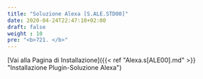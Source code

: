 ```yaml
---
title: "Soluzione Alexa [S.ALE.STD00]"
date: 2020-04-24T22:47:10+02:00
draft: false
weight : 10
pre: "<b>721. </b>"
---
```


[Vai alla Pagina di Installazione]({{< ref "Alexa.s[ALE00].md" >}} "Installazione Plugin-Soluzione Alexa")
